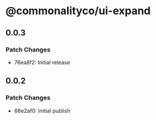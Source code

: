 # @commonalityco/ui-expand

## 0.0.3

### Patch Changes

- 76ea8f2: Initial release

## 0.0.2

### Patch Changes

- 66e2af0: Initial publish
